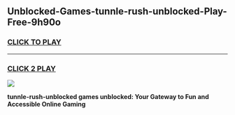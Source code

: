 
## Unblocked-Games-tunnle-rush-unblocked-Play-Free-9h90o
<h3>
<a href="https://premium76.site?title=tunnle-rush-unblocked&ref=19M">CLICK TO PLAY</a></h3>
<hr>

<h3>
<a href="https://premium76.site?title=tunnle-rush-unblocked&ref=19M">CLICK 2 PLAY</a>
  
</h3>

<a href="https://premium76.site?title=tunnle-rush-unblocked&ref=19M"><img src="https://clearcache.store/games.png"></a>


**tunnle-rush-unblocked games unblocked: Your Gateway to Fun and Accessible Online Gaming**
